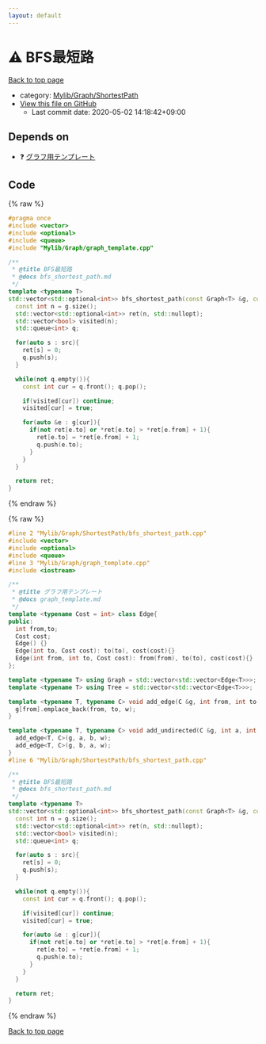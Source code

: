 ```yaml
---
layout: default
---
```


<!-- mathjax config similar to math.stackexchange -->
<script type="text/javascript" async
  src="https://cdnjs.cloudflare.com/ajax/libs/mathjax/2.7.5/MathJax.js?config=TeX-MML-AM_CHTML">
</script>
<script type="text/x-mathjax-config">
  MathJax.Hub.Config({
    TeX: { equationNumbers: { autoNumber: "AMS" }},
    tex2jax: {
      inlineMath: [ ['$','$'] ],
      processEscapes: true
    },
    "HTML-CSS": { matchFontHeight: false },
    displayAlign: "left",
    displayIndent: "2em"
  });
</script>

<script type="text/javascript" src="https://cdnjs.cloudflare.com/ajax/libs/jquery/3.4.1/jquery.min.js"></script>
<script src="https://cdn.jsdelivr.net/npm/jquery-balloon-js@1.1.2/jquery.balloon.min.js" integrity="sha256-ZEYs9VrgAeNuPvs15E39OsyOJaIkXEEt10fzxJ20+2I=" crossorigin="anonymous"></script>
<script type="text/javascript" src="../../../../assets/js/copy-button.js"></script>
<link rel="stylesheet" href="../../../../assets/css/copy-button.css" />


# :warning: BFS最短路

<a href="../../../../index.html">Back to top page</a>

* category: <a href="../../../../index.html#9a0780c4ad89eac4e850657d1e57c23a">Mylib/Graph/ShortestPath</a>
* <a href="{{ site.github.repository_url }}/blob/master/Mylib/Graph/ShortestPath/bfs_shortest_path.cpp">View this file on GitHub</a>
    - Last commit date: 2020-05-02 14:18:42+09:00




## Depends on

* :question: <a href="../graph_template.cpp.html">グラフ用テンプレート</a>


## Code

<a id="unbundled"></a>
{% raw %}
```cpp
#pragma once
#include <vector>
#include <optional>
#include <queue>
#include "Mylib/Graph/graph_template.cpp"

/**
 * @title BFS最短路
 * @docs bfs_shortest_path.md
 */
template <typename T>
std::vector<std::optional<int>> bfs_shortest_path(const Graph<T> &g, const std::vector<int> &src){
  const int n = g.size();
  std::vector<std::optional<int>> ret(n, std::nullopt);
  std::vector<bool> visited(n);
  std::queue<int> q;

  for(auto s : src){
    ret[s] = 0;
    q.push(s);
  }

  while(not q.empty()){
    const int cur = q.front(); q.pop();

    if(visited[cur]) continue;
    visited[cur] = true;

    for(auto &e : g[cur]){
      if(not ret[e.to] or *ret[e.to] > *ret[e.from] + 1){
        ret[e.to] = *ret[e.from] + 1;
        q.push(e.to);
      }
    }
  }

  return ret;
}

```
{% endraw %}

<a id="bundled"></a>
{% raw %}
```cpp
#line 2 "Mylib/Graph/ShortestPath/bfs_shortest_path.cpp"
#include <vector>
#include <optional>
#include <queue>
#line 3 "Mylib/Graph/graph_template.cpp"
#include <iostream>

/**
 * @title グラフ用テンプレート
 * @docs graph_template.md
 */
template <typename Cost = int> class Edge{
public:
  int from,to;
  Cost cost;
  Edge() {}
  Edge(int to, Cost cost): to(to), cost(cost){}
  Edge(int from, int to, Cost cost): from(from), to(to), cost(cost){}
};

template <typename T> using Graph = std::vector<std::vector<Edge<T>>>;
template <typename T> using Tree = std::vector<std::vector<Edge<T>>>;

template <typename T, typename C> void add_edge(C &g, int from, int to, T w = 1){
  g[from].emplace_back(from, to, w);
}

template <typename T, typename C> void add_undirected(C &g, int a, int b, T w = 1){
  add_edge<T, C>(g, a, b, w);
  add_edge<T, C>(g, b, a, w);
}
#line 6 "Mylib/Graph/ShortestPath/bfs_shortest_path.cpp"

/**
 * @title BFS最短路
 * @docs bfs_shortest_path.md
 */
template <typename T>
std::vector<std::optional<int>> bfs_shortest_path(const Graph<T> &g, const std::vector<int> &src){
  const int n = g.size();
  std::vector<std::optional<int>> ret(n, std::nullopt);
  std::vector<bool> visited(n);
  std::queue<int> q;

  for(auto s : src){
    ret[s] = 0;
    q.push(s);
  }

  while(not q.empty()){
    const int cur = q.front(); q.pop();

    if(visited[cur]) continue;
    visited[cur] = true;

    for(auto &e : g[cur]){
      if(not ret[e.to] or *ret[e.to] > *ret[e.from] + 1){
        ret[e.to] = *ret[e.from] + 1;
        q.push(e.to);
      }
    }
  }

  return ret;
}

```
{% endraw %}

<a href="../../../../index.html">Back to top page</a>

